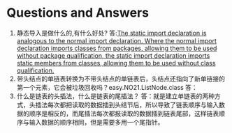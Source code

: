# Questions and Answers
1. 静态导入是做什么的,有什么好处?
答:[The static import declaration is analogous to the normal import declaration. Where the normal import declaration imports classes from packages, allowing them to be used without package qualification, the static import declaration imports static members from classes, allowing them to be used without class qualification.](http://docs.oracle.com/javase/1.5.0/docs/guide/language/static-import.html) 
2. 带头结点的单链表转换为不带头结点的单链表后，头结点还指向了新单链接的第一个元素，它会被垃圾回收吗？easy.NO21.ListNode.class
答：
3. 什么是链表的头插法，什么是链表的尾插法？
答：就是建立单链表的两种方式，头插法每次都把读取的数据插到头结节后，所以导致了链表顺序与输入数据的顺序是相反的，而尾插法每次都报读取的数据插到链表尾部，这样链表顺序与输入数据的顺序相同，但是需要多用一个尾指针。